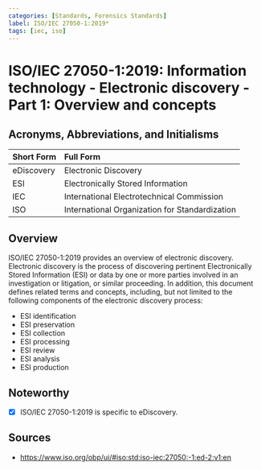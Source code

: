 ```yaml
---
categories: [Standards, Forensics Standards]
label: ISO/IEC 27050-1:2019*
tags: [iec, iso]
---
```


# ISO/IEC 27050-1:2019: Information technology - Electronic discovery - Part 1: Overview and concepts

## Acronyms, Abbreviations, and Initialisms

Short Form | Full Form
:--- | :---
eDiscovery | Electronic Discovery
ESI | Electronically Stored Information
IEC | International Electrotechnical Commission
ISO | International Organization for Standardization

## Overview

ISO/IEC 27050-1:2019 provides an overview of electronic discovery. Electronic discovery is the process of discovering pertinent Electronically Stored Information (ESI) or data by one or more parties involved in an investigation or litigation, or similar proceeding. In addition, this document defines related terms and concepts, including, but not limited to the following components of the electronic discovery process:

- ESI identification
- ESI preservation
- ESI collection
- ESI processing
- ESI review
- ESI analysis
- ESI production

## Noteworthy

- [x] ISO/IEC 27050-1:2019 is specific to eDiscovery.

## Sources

- https://www.iso.org/obp/ui/#iso:std:iso-iec:27050:-1:ed-2:v1:en